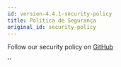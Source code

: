 ```yaml
---
id: version-4.4.1-security-policy
title: Política de Segurança
original_id: security-policy
---
```


Follow our security policy on [GitHub](https://github.com/verdaccio/verdaccio/security/policy)

<div id="codefund">''</div>

